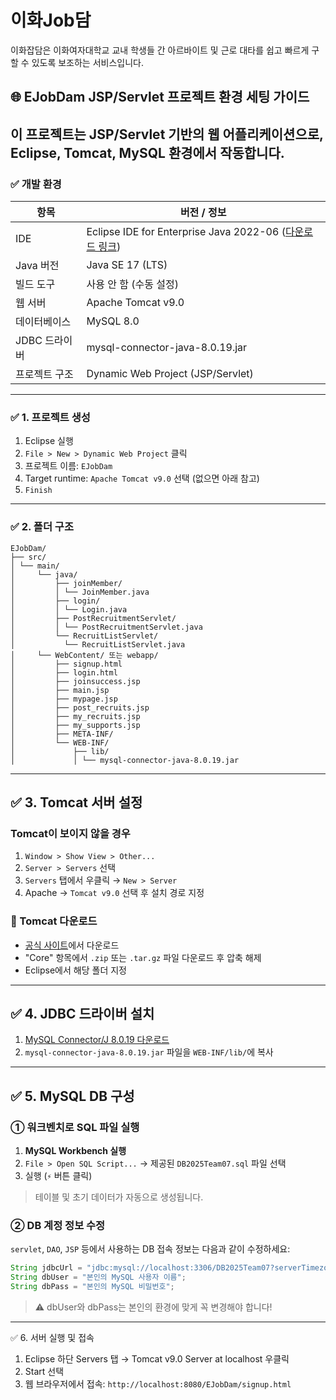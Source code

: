 # 이화Job담
이화잡담은 이화여자대학교 교내 학생들 간 아르바이트 및 근로 대타를 쉽고 빠르게 구할 수 있도록 보조하는 서비스입니다.

## 🌐 EJobDam JSP/Servlet 프로젝트 환경 세팅 가이드
이 프로젝트는 JSP/Servlet 기반의 웹 어플리케이션으로, **Eclipse, Tomcat, MySQL** 환경에서 작동합니다.
---
### ✅ 개발 환경
| 항목             | 버전 / 정보 |
|------------------|-------------|
| IDE              | Eclipse IDE for Enterprise Java 2022-06 ([다운로드 링크](https://www.eclipse.org/downloads/packages/release/2022-06/r/eclipse-ide-enterprise-java-and-web-developers)) |
| Java 버전        | Java SE 17 (LTS) |
| 빌드 도구        | 사용 안 함 (수동 설정) |
| 웹 서버          | Apache Tomcat v9.0 |
| 데이터베이스     | MySQL 8.0 |
| JDBC 드라이버    | mysql-connector-java-8.0.19.jar |
| 프로젝트 구조    | Dynamic Web Project (JSP/Servlet) |
---
### ✅ 1. 프로젝트 생성
1. Eclipse 실행
2. `File > New > Dynamic Web Project` 클릭
3. 프로젝트 이름: `EJobDam`
4. Target runtime: `Apache Tomcat v9.0` 선택 (없으면 아래 참고)
5. `Finish`
---
### ✅ 2. 폴더 구조
```
EJobDam/
├── src/
│ └── main/
│     └── java/
│         ├── joinMember/
│         │ └── JoinMember.java
│         ├── login/
│         │ └── Login.java
│         ├── PostRecruitmentServlet/
│         │ └── PostRecruitmentServlet.java
│         └── RecruitListServlet/
│           └── RecruitListServlet.java
│     └── WebContent/ 또는 webapp/
│         ├── signup.html
│         ├── login.html
│         ├── joinsuccess.jsp
│         ├── main.jsp
│         ├── mypage.jsp
│         ├── post_recruits.jsp
│         ├── my_recruits.jsp
│         ├── my_supports.jsp
│         ├── META-INF/
│         └── WEB-INF/
│             ├── lib/
│             │ └── mysql-connector-java-8.0.19.jar
```
---
## ✅ 3. Tomcat 서버 설정
### Tomcat이 보이지 않을 경우
1. `Window > Show View > Other...`
2. `Server > Servers` 선택
3. `Servers` 탭에서 우클릭 → `New > Server`
4. Apache → `Tomcat v9.0` 선택 후 설치 경로 지정
### 🔽 Tomcat 다운로드
- [공식 사이트](https://tomcat.apache.org/download-90.cgi)에서 다운로드
- "Core" 항목에서 `.zip` 또는 `.tar.gz` 파일 다운로드 후 압축 해제
- Eclipse에서 해당 폴더 지정
---
## ✅ 4. JDBC 드라이버 설치
1. [MySQL Connector/J 8.0.19 다운로드](https://dev.mysql.com/downloads/connector/j/)
2. `mysql-connector-java-8.0.19.jar` 파일을 `WEB-INF/lib/`에 복사
---
## ✅ 5. MySQL DB 구성
### ① 워크벤치로 SQL 파일 실행
1. **MySQL Workbench 실행**
2. `File > Open SQL Script...` → 제공된 `DB2025Team07.sql` 파일 선택
3. 실행 (`⚡` 버튼 클릭)
> 테이블 및 초기 데이터가 자동으로 생성됩니다.
### ② DB 계정 정보 수정
`servlet`, `DAO`, `JSP` 등에서 사용하는 DB 접속 정보는 다음과 같이 수정하세요:
```java
String jdbcUrl = "jdbc:mysql://localhost:3306/DB2025Team07?serverTimezone=UTC";
String dbUser = "본인의 MySQL 사용자 이름";
String dbPass = "본인의 MySQL 비밀번호";
```
> ⚠ dbUser와 dbPass는 본인의 환경에 맞게 꼭 변경해야 합니다!
---
✅ 6. 서버 실행 및 접속
1. Eclipse 하단 Servers 탭 → Tomcat v9.0 Server at localhost 우클릭
2. Start 선택
2. 웹 브라우저에서 접속:
```http://localhost:8080/EJobDam/signup.html```
